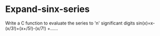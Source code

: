 # Expand-sinx-series
Write a C function to evaluate the series to 'n' significant digits sin(x)=x-(x/3!)+(x+/5!)-(x/7!) +......
